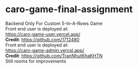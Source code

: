 # caro-game-final-assignment
Backend Only For Custom 5-In-A-Rows Game  
Front end user is deployed at:  
https://caro-game-user.vercel.app/  
**Credit**: https://github.com/1712480  
Front end user is deployed at:  
https://caro-game-admin.vercel.app/  
**Credit**: https://github.com/TranNhutKhaKHTN  
Still rooms for improvements  
